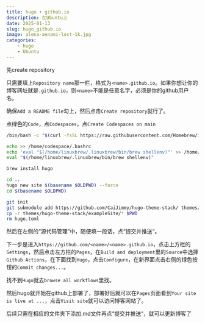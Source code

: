 ```yaml
---
title: hugo + github.io
description: 在Ubuntu上
date: 2025-01-13
slug: hugo_github.io
image: alena-aenami-lost-1k.jpg
categories:
    - hugo
    - Ubuntu
---
```


先create repository

只需要填上`Repository name`那一栏，格式为`<name>.github.io`。如果你想让你的博客网址就是`.github.io`，则`<name>`不能是任意名字，必须是你的github用户名。

确保`Add a README file`勾上，然后点击`Create repository`就行了。

点绿色的`Code`，点`Codespaces`，点`Create Codespaces on main`
```bash
/bin/bash -c "$(curl -fsSL https://raw.githubusercontent.com/Homebrew/install/HEAD/install.sh)"
```

```bash
echo >> /home/codespace/.bashrc
echo 'eval "$(/home/linuxbrew/.linuxbrew/bin/brew shellenv)"' >> /home/codespace/.bashrc
eval "$(/home/linuxbrew/.linuxbrew/bin/brew shellenv)"
```

```bash
brew install hugo
```
```bash
cd ..
hugo new site $(basename $OLDPWD) --force
cd $(basename $OLDPWD)
```
```bash
git init
git submodule add https://github.com/CaiJimmy/hugo-theme-stack/ themes/hugo-theme-stack
cp -r themes/hugo-theme-stack/exampleSite/* $PWD
rm hugo.toml
```
然后在左侧的“源代码管理”中，随便填一段话，点“提交并推送“。

下一步是进入`https://github.com/<name>/<name>.github.io`，点击上方栏的`Settings`，然后点击左方栏的`Pages`，在`Build and deployment`里的`Source`中选择`Github Actions`，在下面找到`Hugo`，点击`Configure`，在新界面点击右侧的绿色按钮的`Commit changes...`。

找不到`Hugo`就去`browse all workflows`里找。

然后hugo就开始在github上部署了，部署好后就可以在`Pages`页面看到`Your site is live at ...`，点击`Visit site`就可以访问博客网站了。

后续只需在相应的文件夹下添加.md文件再点“提交并推送“，就可以更新博客了





